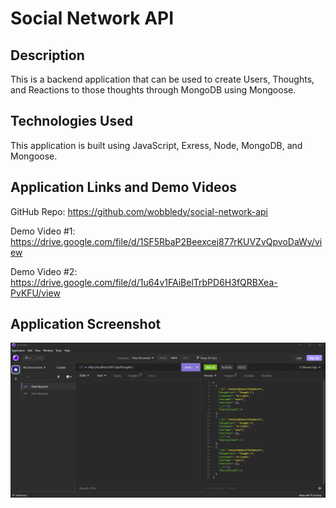 # Social Network API

## Description

This is a backend application that can be used to create Users, Thoughts, and Reactions to those thoughts through MongoDB using Mongoose.

## Technologies Used

This application is built using JavaScript, Exress, Node, MongoDB, and Mongoose.

## Application Links and Demo Videos

GitHub Repo: https://github.com/wobbledy/social-network-api

Demo Video #1: https://drive.google.com/file/d/1SF5RbaP2Beexcej877rKUVZvQpvoDaWy/view

Demo Video #2: https://drive.google.com/file/d/1u64v1FAiBelTrbPD6H3fQRBXea-PvKFU/view

## Application Screenshot

![application screenshot](./imgs/applicationscreenshot.PNG)